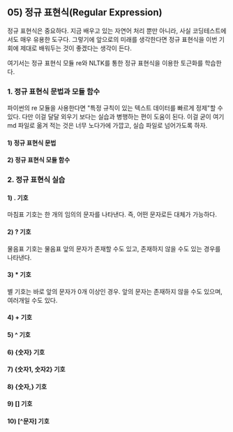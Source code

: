 ## 05) 정규 표현식(Regular Expression)
정규 표현식은 중요하다. 지금 배우고 있는 자연어 처리 뿐만 아니라, 사실 코딩테스트에서도 매우 유용한 도구다.
그렇기에 앞으로의 미래를 생각한다면 정규 표현식을 이번 기회에 제대로 배워두는 것이 좋겠다는 생각이 든다.

여기서는 정규 표현식 모듈 re와 NLTK를 통한 정규 표현식을 이용한 토근화를 학습한다.

### 1. 정규 표현식 문법과 모듈 함수
파이썬의 re 모듈을 사용한다면 "특정 규칙이 있는 텍스트 데이터를 빠르게 정제"할 수 있다.
다만 이걸 달달 외우기 보다는 실습과 병행하는 편이 도움이 된다.
이걸 굳이 여기 md 파일로 옮겨 적는 것은 너무 노다가에 가깝고, 실습 파일로 넘어가도록 하자.

#### 1) 정규 표현식 문법

#### 2) 정규 표현식 모듈 함수

### 2. 정규 표현식 실습

#### 1) . 기호
마침표 기호는 한 개의 임의의 문자를 나타낸다. 즉, 어떤 문자로든 대체가 가능하다.

#### 2) ? 기호
물음표 기호는 물음표 앞의 문자가 존재할 수도 있고, 존재하지 않을 수도 있는 경우를 나타낸다.

#### 3) * 기호
별 기호는 바로 앞의 문자가 0개 이상인 경우. 앞의 문자는 존재하지 않을 수도 있으며, 여러개일 수도 있다.

#### 4) + 기호
#### 5) ^ 기호
#### 6) {숫자} 기호
#### 7) {숫자1, 숫자2} 기호
#### 8) {숫자,} 기호
#### 9) [] 기호
#### 10) [^문자] 기호